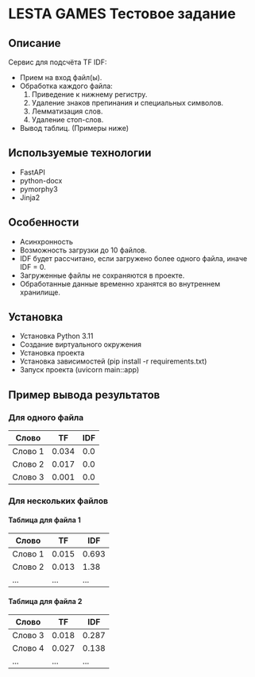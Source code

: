# LESTA GAMES Тестовое задание

## Описание

Сервис для подсчёта TF IDF:

- Прием на вход файл(ы).
- Обработка каждого файла:
  1. Приведение к нижнему регистру.
  2. Удаление знаков препинания и специальных символов.
  3. Лемматизация слов.
  4. Удаление стоп-слов.
- Вывод таблиц. (Примеры ниже)

## Используемые технологии

- FastAPI
- python-docx
- pymorphy3
- Jinja2

## Особенности

- Асинхронность
- Возможность загрузки до 10 файлов.
- IDF будет рассчитано, если загружено более одного файла, иначе IDF = 0.
- Загруженные файлы не сохраняются в проекте.
- Обработанные данные временно хранятся во внутреннем хранилище.

## Установка
* Установка Python 3.11
* Создание виртуального окружения
* Установка проекта
* Установка зависимостей (pip install -r requirements.txt)
* Запуск проекта (uvicorn main::app)

## Пример вывода результатов

### Для одного файла


| Слово   | TF    | IDF  |
| ------- | ----- | ---- |
| Слово 1 | 0.034 | 0.0  |
| Слово 2 | 0.017 | 0.0  |
| Слово 3 | 0.001 | 0.0  |


### Для нескольких файлов

#### Таблица для файла 1


| Слово   | TF    | IDF   |
|---------|-------|-------|
| Слово 1 | 0.015 | 0.693 |
| Слово 2 | 0.013 | 1.38  |
| ...     | ...   | ...   |



#### Таблица для файла 2


| Слово   | TF    | IDF   |
|---------|-------|-------|
| Слово 3 | 0.018 | 0.287 |
| Слово 4 | 0.027 | 0.138 |
| ...     | ...   | ...   |


